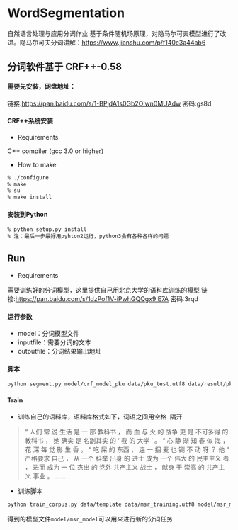 # WordSegmentation
自然语言处理与应用分词作业 基于条件随机场原理，对隐马尔可夫模型进行了改进。隐马尔可夫分词讲解：https://www.jianshu.com/p/f140c3a44ab6


## 分词软件基于 CRF++-0.58
#### 需要先安装，网盘地址：
链接:https://pan.baidu.com/s/1-BPjdA1s0Gb2Olwn0MUAdw  密码:gs8d
#### CRF++系统安装
- Requirements

C++ compiler (gcc 3.0 or higher)
- How to make
```bash
% ./configure 
% make
% su
% make install
```
#### 安装到Python
```bash
% python setup.py install
% 注：最后一步最好用pyhton2运行，python3会有各种各样的问题
```

## Run
- Requirements

需要训练好的分词模型，这里提供自己用北京大学的语料库训练的模型
链接:https://pan.baidu.com/s/1dzPof1V-iPwhGQQgx9IE7A  密码:3rqd

#### 运行参数  
- model：分词模型文件 
- inputfile：需要分词的文本 
- outputfile：分词结果输出地址

#### 脚本
```bash
python segment.py model/crf_model_pku data/pku_test.utf8 data/result/pku_test_result.utf8
```

#### Train
- 训练自己的语料库，语料库格式如下，词语之间用空格` `隔开
> “  人们  常  说  生活  是  一  部  教科书  ，  而  血  与  火  的  战争  更  是  不可多得  的  教科书  ，  她  确实  是  名副其实  的  ‘  我  的  大学  ’  。
“  心  静  渐  知  春  似  海  ，  花  深  每  觉  影  生  香  。
“  吃  屎  的  东西  ，  连  一  捆  麦  也  铡  不  动  呀  ？
他  “  严格要求  自己  ，  从  一个  科举  出身  的  进士  成为  一个  伟大  的  民主主义  者  ，  进而  成为  一  位  杰出  的  党外  共产主义  战士  ，  献身  于  崇高  的  共产主义  事业  。
......

- 训练脚本
```bash
python train_corpus.py data/template data/msr_training.utf8 model/msr_model
```
得到的模型文件`model/msr_model`可以用来进行新的分词任务
```
